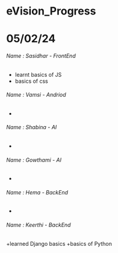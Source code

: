 # eVision_Progress

# 05/02/24
###### Name : Sasidhar - FrontEnd
+ learnt basics of JS
+ basics of css

###### Name : Vamsi - Andriod
+

###### Name : Shabina - AI
+

###### Name : Gowthami - AI
+

###### Name : Hema - BackEnd
+

###### Name : Keerthi - BackEnd
+learned Django basics
+basics of Python
